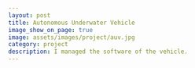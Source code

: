 ```yaml
---
layout: post
title: Autonomous Underwater Vehicle
image_show_on_page: true
image: assets/images/project/auv.jpg
category: project
description: I managed the software of the vehicle.
---
```


